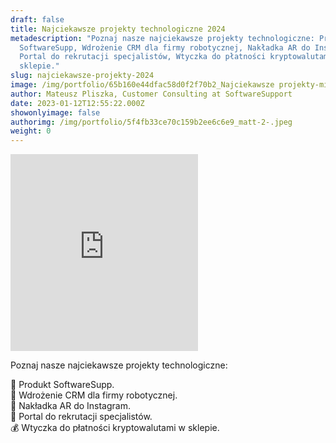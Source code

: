 ```yaml
---
draft: false
title: Najciekawsze projekty technologiczne 2024
metadescription: "Poznaj nasze najciekawsze projekty technologiczne: Produkt
  SoftwareSupp, Wdrożenie CRM dla firmy robotycznej, Nakładka AR do Instagram,
  Portal do rekrutacji specjalistów, Wtyczka do płatności kryptowalutami w
  sklepie."
slug: najciekawsze-projekty-2024
image: /img/portfolio/65b160e44dfac58d0f2f70b2_Najciekawsze projekty-min.png
author: Mateusz Pliszka, Customer Consulting at SoftwareSupport
date: 2023-01-12T12:55:22.000Z
showonlyimage: false
authorimg: /img/portfolio/5f4fb33ce70c159b2ee6c6e9_matt-2-.jpeg
weight: 0
---
```

<iframe width="auto" height="315" src="https://www.youtube.com/embed/cXWtwGNPGgU?si=ErthoOHHLKtlpXUL" title="YouTube video player" frameborder="0" allow="accelerometer; autoplay; clipboard-write; encrypted-media; gyroscope; picture-in-picture; web-share" allowfullscreen></iframe>

Poznaj nasze najciekawsze projekty technologiczne:

💼 Produkt SoftwareSupp.\
📠 Wdrożenie CRM dla firmy robotycznej.\
📸 Nakładka AR do Instagram.\
👔 Portal do rekrutacji specjalistów.\
💰 Wtyczka do płatności kryptowalutami w sklepie.